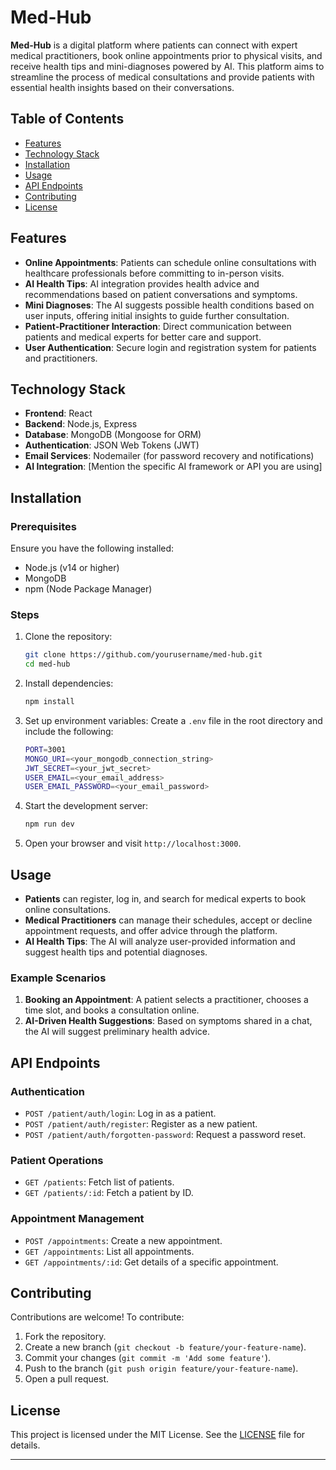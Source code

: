 
# Med-Hub

**Med-Hub** is a digital platform where patients can connect with expert medical practitioners, book online appointments prior to physical visits, and receive health tips and mini-diagnoses powered by AI. This platform aims to streamline the process of medical consultations and provide patients with essential health insights based on their conversations.

## Table of Contents
- [Features](#features)
- [Technology Stack](#technology-stack)
- [Installation](#installation)
- [Usage](#usage)
- [API Endpoints](#api-endpoints)
- [Contributing](#contributing)
- [License](#license)

## Features

- **Online Appointments**: Patients can schedule online consultations with healthcare professionals before committing to in-person visits.
- **AI Health Tips**: AI integration provides health advice and recommendations based on patient conversations and symptoms.
- **Mini Diagnoses**: The AI suggests possible health conditions based on user inputs, offering initial insights to guide further consultation.
- **Patient-Practitioner Interaction**: Direct communication between patients and medical experts for better care and support.
- **User Authentication**: Secure login and registration system for patients and practitioners.

## Technology Stack

- **Frontend**: React
- **Backend**: Node.js, Express
- **Database**: MongoDB (Mongoose for ORM)
- **Authentication**: JSON Web Tokens (JWT)
- **Email Services**: Nodemailer (for password recovery and notifications)
- **AI Integration**: [Mention the specific AI framework or API you are using]

## Installation

### Prerequisites
Ensure you have the following installed:
- Node.js (v14 or higher)
- MongoDB
- npm (Node Package Manager)

### Steps
1. Clone the repository:
   ```bash
   git clone https://github.com/yourusername/med-hub.git
   cd med-hub
   ```

2. Install dependencies:
   ```bash
   npm install
   ```

3. Set up environment variables:
   Create a `.env` file in the root directory and include the following:
   ```bash
   PORT=3001
   MONGO_URI=<your_mongodb_connection_string>
   JWT_SECRET=<your_jwt_secret>
   USER_EMAIL=<your_email_address>
   USER_EMAIL_PASSWORD=<your_email_password>
   ```

4. Start the development server:
   ```bash
   npm run dev
   ```

5. Open your browser and visit `http://localhost:3000`.

## Usage

- **Patients** can register, log in, and search for medical experts to book online consultations.
- **Medical Practitioners** can manage their schedules, accept or decline appointment requests, and offer advice through the platform.
- **AI Health Tips**: The AI will analyze user-provided information and suggest health tips and potential diagnoses.
  
### Example Scenarios
1. **Booking an Appointment**: A patient selects a practitioner, chooses a time slot, and books a consultation online.
2. **AI-Driven Health Suggestions**: Based on symptoms shared in a chat, the AI will suggest preliminary health advice.

## API Endpoints

### Authentication
- `POST /patient/auth/login`: Log in as a patient.
- `POST /patient/auth/register`: Register as a new patient.
- `POST /patient/auth/forgotten-password`: Request a password reset.

### Patient Operations
- `GET /patients`: Fetch list of patients.
- `GET /patients/:id`: Fetch a patient by ID.

### Appointment Management
- `POST /appointments`: Create a new appointment.
- `GET /appointments`: List all appointments.
- `GET /appointments/:id`: Get details of a specific appointment.

## Contributing

Contributions are welcome! To contribute:
1. Fork the repository.
2. Create a new branch (`git checkout -b feature/your-feature-name`).
3. Commit your changes (`git commit -m 'Add some feature'`).
4. Push to the branch (`git push origin feature/your-feature-name`).
5. Open a pull request.

## License

This project is licensed under the MIT License. See the [LICENSE](LICENSE) file for details.

---

